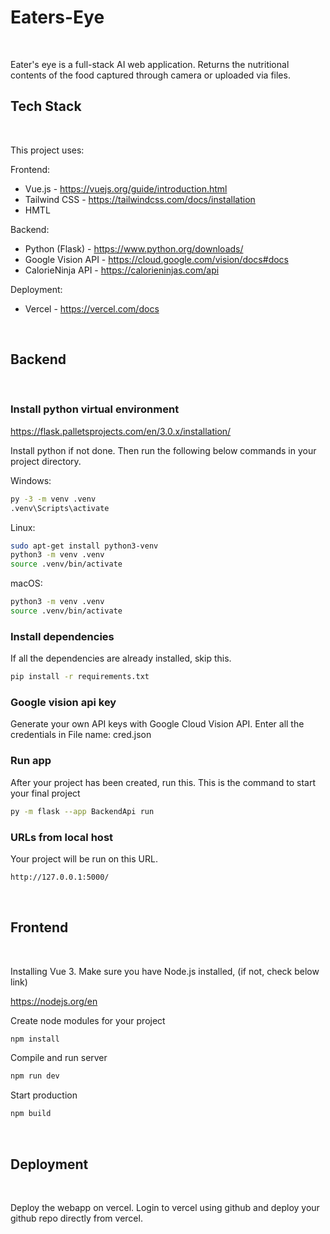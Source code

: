 # Eaters-Eye

&nbsp;

Eater's eye is a full-stack AI web application. Returns the nutritional contents of the food captured through camera or uploaded via files.

## Tech Stack

&nbsp;

This project uses:

Frontend: 
- Vue.js - https://vuejs.org/guide/introduction.html
- Tailwind CSS - https://tailwindcss.com/docs/installation
- HMTL

Backend: 
- Python (Flask) - https://www.python.org/downloads/
- Google Vision API - https://cloud.google.com/vision/docs#docs
- CalorieNinja API - https://calorieninjas.com/api

Deployment:
- Vercel - https://vercel.com/docs


&nbsp;
## Backend

&nbsp;

### Install python virtual environment


https://flask.palletsprojects.com/en/3.0.x/installation/

Install python if not done. Then run the following below commands in your project directory.

Windows:
```sh
py -3 -m venv .venv
.venv\Scripts\activate
```

Linux:
```sh
sudo apt-get install python3-venv 
python3 -m venv .venv
source .venv/bin/activate
```

macOS:
```sh
python3 -m venv .venv
source .venv/bin/activate
```

### Install dependencies



If all the dependencies are already installed, skip this.
```sh
pip install -r requirements.txt
```

### Google vision api key


Generate your own API keys with Google Cloud Vision API. Enter all the credentials in 
File name: cred.json


### Run app

After your project has been created, run this. This is the command to start your final project
```sh
py -m flask --app BackendApi run
```

### URLs from local host

Your project will be run on this URL. 
```sh
http://127.0.0.1:5000/
```

&nbsp;

## Frontend

&nbsp;

Installing Vue 3. Make sure you have Node.js installed, (if not, check below link)

https://nodejs.org/en


Create node modules for your project
```sh
npm install
```

Compile and run server
```sh
npm run dev
```

Start production
```sh
npm build
```

&nbsp;

## Deployment

&nbsp;

Deploy the webapp on vercel. Login to vercel using github and deploy your github repo directly from vercel.
